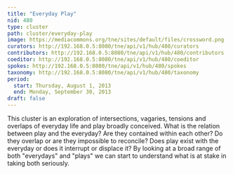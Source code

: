 ```yaml
---
title: "Everyday Play"
nid: 480
type: cluster
path: cluster/everyday-play
image: https://mediacommons.org/tne/sites/default/files/crossword.png
curators: http://192.168.0.5:8080/tne/api/v1/hub/480/curators
contributors: http://192.168.0.5:8080/tne/api/v1/hub/480/contributors
coeditor: http://192.168.0.5:8080/tne/api/v1/hub/480/coeditor
spokes: http://192.168.0.5:8080/tne/api/v1/hub/480/spokes
taxonomy: http://192.168.0.5:8080/tne/api/v1/hub/480/taxonomy
period:
  start: Thursday, August 1, 2013
  end: Monday, September 30, 2013
draft: false
---
```


This cluster is an exploration of intersections, vagaries, tensions and overlaps of everyday life and play broadly conceived. What is the relation between play and the everyday? Are they contained within each other? Do they overlap or are they impossible to reconcile? Does play exist with the everyday or does it interrupt or displace it? By looking at a broad range of both "everydays" and "plays" we can start to understand what is at stake in taking both seriously.
